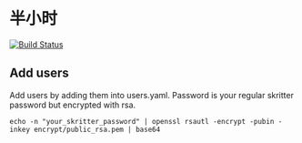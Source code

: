 # 半小时

[![Build Status](https://travis-ci.org/loa/banxiaoshi.png?branch=master)](https://travis-ci.org/loa/banxiaoshi)

## Add users

Add users by adding them into users.yaml. Password is your regular skritter password but encrypted with rsa.

    echo -n "your_skritter_password" | openssl rsautl -encrypt -pubin -inkey encrypt/public_rsa.pem | base64
